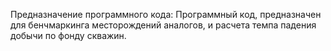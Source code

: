 Предназначение программного кода:
Программный код, предназначен для бенчмаркинга месторождений аналогов, и расчета темпа падения добычи по фонду скважин.
